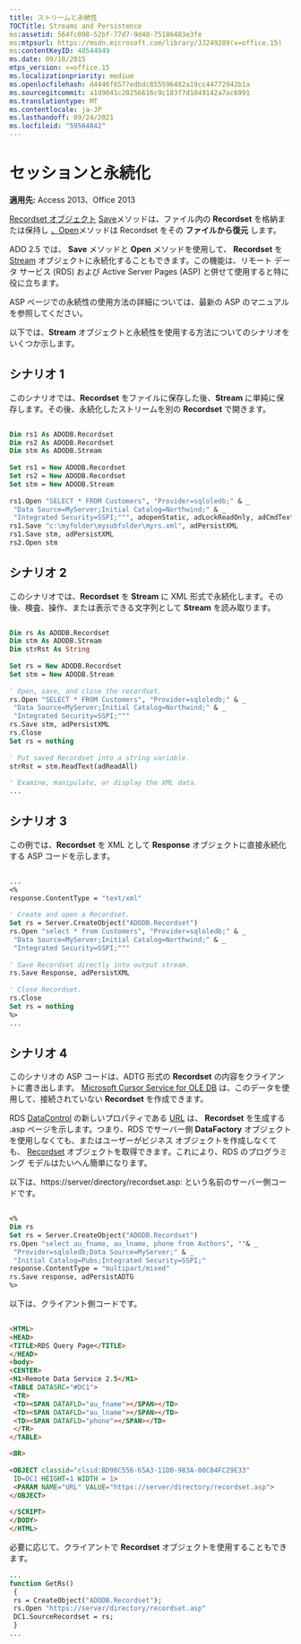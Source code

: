 ```yaml
---
title: ストリームと永続性
TOCTitle: Streams and Persistence
ms:assetid: 564fc098-52bf-77d7-9d48-75186483e3fe
ms:mtpsurl: https://msdn.microsoft.com/library/JJ249289(v=office.15)
ms:contentKeyID: 48544949
ms.date: 09/18/2015
mtps_version: v=office.15
ms.localizationpriority: medium
ms.openlocfilehash: d4446f6577edbdc855596482a19cc44772942b1a
ms.sourcegitcommit: a1d9041c20256616c9c183f7d1049142a7ac6991
ms.translationtype: MT
ms.contentlocale: ja-JP
ms.lasthandoff: 09/24/2021
ms.locfileid: "59564842"
---
```

# <a name="streams-and-persistence"></a>セッションと永続化


**適用先:** Access 2013、Office 2013

[Recordset オブジェクト](recordset-object-ado.md) [Save](save-method-ado.md)メソッドは、ファイル内の **Recordset** を格納または保持し [、Open](open-method-ado-recordset.md)メソッドは Recordset をその **ファイルから復元** します。

ADO 2.5 では、 **Save** メソッドと **Open** メソッドを使用して、 **Recordset** を [Stream](stream-object-ado.md) オブジェクトに永続化することもできます。この機能は、リモート データ サービス (RDS) および Active Server Pages (ASP) と併せて使用すると特に役に立ちます。

ASP ページでの永続性の使用方法の詳細については、最新の ASP のマニュアルを参照してください。

以下では、**Stream** オブジェクトと永続性を使用する方法についてのシナリオをいくつか示します。

## <a name="scenario-1"></a>シナリオ 1

このシナリオでは、**Recordset** をファイルに保存した後、**Stream** に単純に保存します。その後、永続化したストリームを別の **Recordset** で開きます。

```vb 
 
Dim rs1 As ADODB.Recordset 
Dim rs2 As ADODB.Recordset 
Dim stm As ADODB.Stream 
 
Set rs1 = New ADODB.Recordset 
Set rs2 = New ADODB.Recordset 
Set stm = New ADODB.Stream 
 
rs1.Open "SELECT * FROM Customers", "Provider=sqloledb;" & _ 
 "Data Source=MyServer;Initial Catalog=Northwind;" & _ 
 "Integrated Security=SSPI;""", adopenStatic, adLockReadOnly, adCmdText 
rs1.Save "c:\myfolder\mysubfolder\myrs.xml", adPersistXML 
rs1.Save stm, adPersistXML 
rs2.Open stm 
```

## <a name="scenario-2"></a>シナリオ 2

このシナリオでは、**Recordset** を **Stream** に XML 形式で永続化します。その後、検査、操作、または表示できる文字列として **Stream** を読み取ります。

```vb 
 
Dim rs As ADODB.Recordset 
Dim stm As ADODB.Stream 
Dim strRst As String 
 
Set rs = New ADODB.Recordset 
Set stm = New ADODB.Stream 
 
' Open, save, and close the recordset. 
rs.Open "SELECT * FROM Customers", "Provider=sqloledb;" & _ 
 "Data Source=MyServer;Initial Catalog=Northwind;" & _ 
 "Integrated Security=SSPI;""" 
rs.Save stm, adPersistXML 
rs.Close 
Set rs = nothing 
 
' Put saved Recordset into a string variable. 
strRst = stm.ReadText(adReadAll) 
 
' Examine, manipulate, or display the XML data. 
... 
```

## <a name="scenario-3"></a>シナリオ 3

この例では、**Recordset** を XML として **Response** オブジェクトに直接永続化する ASP コードを示します。

```vb 
 
... 
<% 
response.ContentType = "text/xml" 
 
' Create and open a Recordset. 
Set rs = Server.CreateObject("ADODB.Recordset") 
rs.Open "select * from Customers", "Provider=sqloledb;" & _ 
 "Data Source=MyServer;Initial Catalog=Northwind;" & _ 
 "Integrated Security=SSPI;""" 
 
' Save Recordset directly into output stream. 
rs.Save Response, adPersistXML 
 
' Close Recordset. 
rs.Close 
Set rs = nothing 
%> 
... 
```

## <a name="scenario-4"></a>シナリオ 4

このシナリオの ASP コードは、ADTG 形式の **Recordset** の内容をクライアントに書き出します。 [Microsoft Cursor Service for OLE DB](microsoft-cursor-service-for-ole-db-ado-service-component.md) は、このデータを使用して、接続されていない **Recordset** を作成できます。

RDS [DataControl](datacontrol-object-rds.md) の新しいプロパティである [URL](url-property-rds.md) は、 **Recordset** を生成する .asp ページを示します。つまり、RDS でサーバー側 **DataFactory** オブジェクトを使用しなくても、またはユーザーがビジネス オブジェクトを作成しなくても、 [Recordset](datafactory-object-rdsserver.md) オブジェクトを取得できます。これにより、RDS のプログラミング モデルはたいへん簡単になります。

以下は、https://server/directory/recordset.asp: という名前のサーバー側コードです。

```vb 
 
<% 
Dim rs 
Set rs = Server.CreateObject("ADODB.Recordset") 
rs.Open "select au_fname, au_lname, phone from Authors", ""& _ 
 "Provider=sqloledb;Data Source=MyServer;" & _ 
 "Initial Catalog=Pubs;Integrated Security=SSPI;" 
response.ContentType = "multipart/mixed" 
rs.Save response, adPersistADTG 
%> 
```

以下は、クライアント側コードです。

```html 
 
<HTML> 
<HEAD> 
<TITLE>RDS Query Page</TITLE> 
</HEAD> 
<body> 
<CENTER> 
<H1>Remote Data Service 2.5</H1> 
<TABLE DATASRC="#DC1"> 
 <TR> 
 <TD><SPAN DATAFLD="au_fname"></SPAN></TD> 
 <TD><SPAN DATAFLD="au_lname"></SPAN></TD> 
 <TD><SPAN DATAFLD="phone"></SPAN></TD> 
 </TR> 
</TABLE> 

<BR> 
 
<OBJECT classid="clsid:BD96C556-65A3-11D0-983A-00C04FC29E33" 
 ID=DC1 HEIGHT=1 WIDTH = 1> 
 <PARAM NAME="URL" VALUE="https://server/directory/recordset.asp"> 
</OBJECT> 
 
</SCRIPT> 
</BODY> 
</HTML> 
```

必要に応じて、クライアントで **Recordset** オブジェクトを使用することもできます。

```vb
... 
function GetRs() 
 { 
 rs = CreateObject("ADODB.Recordset"); 
 rs.Open "https://server/directory/recordset.asp" 
 DC1.SourceRecordset = rs; 
 } 
... 
```

